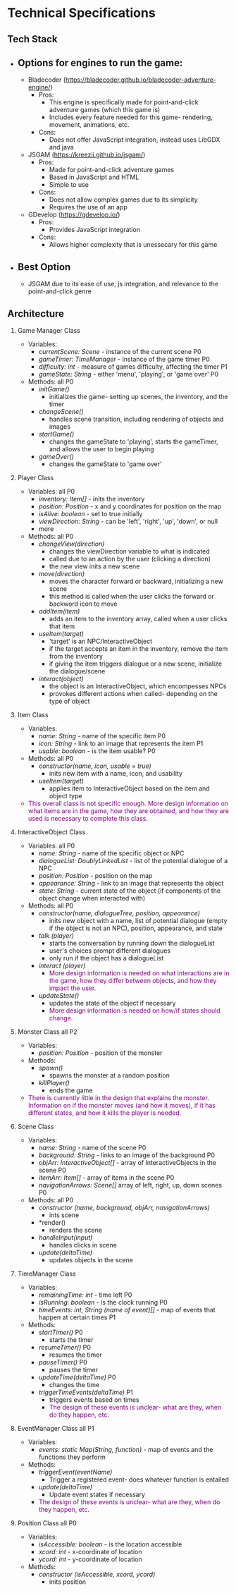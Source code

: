 # Technical Specifications
## Tech Stack
- Options for engines to run the game:
    - 
    - Bladecoder (https://bladecoder.github.io/bladecoder-adventure-engine/)
        - Pros:
            - This engine is specifically made for point-and-click adventure games (which this game is)
            - Includes every feature needed for this game- rendering, movement, animations, etc.
        - Cons:
            - Does not offer JavaScript integration, instead uses LibGDX and java
    - JSGAM (https://kreezii.github.io/jsgam/)
        - Pros:
            - Made for point-and-click adventure games
            - Based in JavaScript and HTML
            - Simple to use
        - Cons: 
            - Does not allow complex games due to its simplicity
            - Requires the use of an app
    - GDevelop (https://gdevelop.io/)
        - Pros:
            - Provides JavaScript integration
        - Cons:
            - Allows higher complexity that is unessecary for this game
- Best Option 
    - 
    - JSGAM due to its ease of use, js integration, and relevance to the point-and-click genre

## Architecture
1. Game Manager Class
    - Variables: 
        - *currentScene: Scene* - instance of the current scene P0
        - *gameTimer: TimeManager* - instance of the game timer P0
        - *difficulty: int* - measure of games difficulty, affecting the timer P1
        - *gameState: String* - either 'menu', 'playing', or 'game over' P0
    - Methods: all P0
        - *initGame()*
            - initializes the game- setting up scenes, the inventory, and the timer
        - *changeScene()*
            - handles scene transition, including rendering of objects and images
        - *startGame()*
            - changes the gameState to 'playing', starts the gameTimer, and allows the user to begin playing
        - *gameOver()* 
            - changes the gameState to 'game over'

2. Player Class
    - Variables: all P0
        - *inventory: Item[]* - inits the inventory
        - *position: Position* - x and y coordinates for position on the map
        - *isAlive: boolean* - set to true initially
        - *viewDirection: String* - can be 'left', 'right', 'up', 'down', or null
        - more
    - Methods: all P0
        - *changeView(direction)*
            - changes the viewDirection variable to what is indicated
            - called due to an action by the user (clicking a direction)
            - the new view inits a new scene
        - *move(direction)*
            - moves the character forward or backward, initializing a new scene
            - this method is called when the user clicks the forward or backword icon to move
        - *addItem(item)*
            - adds an item to the inventory array, called when a user clicks that item
        - *useItem(target)*
            - 'target' is an NPC/InteractiveObject
            - if the target accepts an item in the inventory, remove the item from the inventory
            - if giving the item triggers dialogue or a new scene, initialize the dialogue/scene
        - *interact(object)*
            - the object is an InteractiveObject, which encompesses NPCs
            - provokes different actions when called- depending on the type of object

3. Item Class
    - Variables:
        - *name: String* - name of the specific item P0
        - *icon: String* - link to an image that represents the item P1
        - *usable: boolean* - is the item usable? P0
    - Methods: all P0
        - *constructor(name, icon, usable = true)*
            - inits new item with a name, icon, and usability
        - *useItem(target)* 
            - applies item to InteractiveObject based on the item and object type
    - <span style="color:purple">This overall class is not specific enough. More design information on what items are in the game, how they are obtained, and how they are used is necessary to complete this class.</span>

4. InteractiveObject Class
    - Variables: all P0
        - *name: String* - name of the specific object or NPC
        - *dialogueList: DoublyLinkedList* - list of the potential dialogue of a NPC
        - *position: Position* - position on the map
        - *appearance: String* - link to an image that represents the object
        - *state: String* - current state of the object (if components of the object change when interacted with)
    - Methods: all P0
        - *constructor(name, dialogueTree, position, appearance)*
            - inits new object with a name, list of potential dialogue (empty if the object is not an NPC), position, appearance, and state
        - *talk (player)*
            - starts the conversation by running down the dialogueList
            - user's choices prompt different dialogues
            - only run if the object has a dialogueList
        - *interact (player)*
            - <span style="color:purple">More design information is needed on what interactions are in the game, how they differ between objects, and how they impact the user.</span>
        - *updateState()*
            - updates the state of the object if necessary
            - <span style="color:purple">More design information is needed on how/if states should change.</span>

5. Monster Class all P2
    - Variables:
        - *position: Position* - position of the monster
    - Methods:
        - *spawn()*
            - spawns the monster at a random position
        - *killPlayer()*
            - ends the game
    - <span style="color:purple">There is currently little in the design that explains the monster. Information on if the monster moves (and how it moves), if it has different states, and how it kills the player is needed.</span>
6. Scene Class
    - Variables:
        - *name: String* - name of the scene P0
        - *background: String* - links to an image of the background P0
        - *objArr: InteractiveObject[]* - array of InteractiveObjects in the scene P0
        - *itemArr: Item[]* - array of items in the scene P0
        - *navigationArrows: Scene[]* array of left, right, up, down scenes P0
    - Methods: all P0
        - *constructor (name, background, objArr, navigationArrows)*
            - ints scene
        - *render()
            - renders the scene
        - *handleInput(input)*
            - handles clicks in scene
        - *update(deltaTime)*
            - updates objects in the scene
7. TimeManager Class
    - Variables:
        - *remainingTime: int* - time left P0
        - *isRunning: boolean* - is the clock running P0
        - *timeEvents: int, String (name of event)[]* - map of events that happen at certain times P1
    - Methods:
        - *startTimer()* P0
            - starts the timer
        - *resumeTimer()* P0
            - resumes the timer
        - *pauseTimer()* P0
            - pauses the timer    
        - *updateTime(deltaTime)* P0
            - changes the time 
        - *triggerTimeEvents(deltaTime)* P1
            - triggers events based on times
            - <span style="color:purple">The design of these events is unclear- what are they, when do they happen, etc.</span>
8. EventManager Class all P1
    - Variables:
        - *events: static Map(String, function)* - map of events and the functions they perform
    - Methods:
        - *triggerEvent(eventName)*
            - Trigger a registered event- does whatever function is entailed
        - *update(deltaTime)*
            - Update event states if necessary
        - <span style="color:purple">The design of these events is unclear- what are they, when do they happen, etc.</span>
9. Position Class all P0
    - Variables:
        - *isAccessible: boolean* - is the location accessible
        - *xcord: int* - x-coordinate of location
        - *ycord: int* - y-coordinate of location
    - Methods:
        - *constructor (isAccessible, xcord, ycord)*
            - inits position